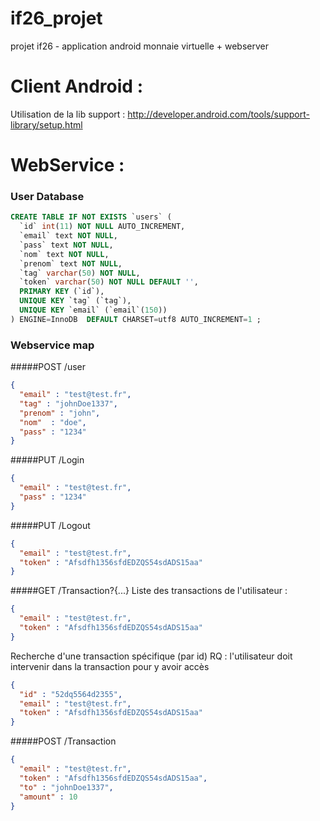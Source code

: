if26_projet
===========

projet if26 - application android monnaie virtuelle + webserver

# Client Android :

Utilisation de la lib support : http://developer.android.com/tools/support-library/setup.html

# WebService :
### User Database
```sql
CREATE TABLE IF NOT EXISTS `users` (
  `id` int(11) NOT NULL AUTO_INCREMENT,
  `email` text NOT NULL,
  `pass` text NOT NULL,
  `nom` text NOT NULL,
  `prenom` text NOT NULL,
  `tag` varchar(50) NOT NULL,
  `token` varchar(50) NOT NULL DEFAULT '',
  PRIMARY KEY (`id`),
  UNIQUE KEY `tag` (`tag`),
  UNIQUE KEY `email` (`email`(150))
) ENGINE=InnoDB  DEFAULT CHARSET=utf8 AUTO_INCREMENT=1 ;
```

### Webservice map

#####POST /user
```json
{
  "email" : "test@test.fr",
  "tag" : "johnDoe1337",
  "prenom" : "john",
  "nom"  : "doe",
  "pass" : "1234"
}
```

#####PUT /Login
```json
{
  "email" : "test@test.fr",
  "pass" : "1234"
}
```

#####PUT /Logout
```json
{
  "email" : "test@test.fr",
  "token" : "Afsdfh1356sfdEDZQS54sdADS15aa"
}
```

#####GET /Transaction?{...}
Liste des transactions de l'utilisateur :
```json
{
  "email" : "test@test.fr",
  "token" : "Afsdfh1356sfdEDZQS54sdADS15aa"
}
```
Recherche d'une transaction spécifique (par id) 
RQ : l'utilisateur doit intervenir dans la transaction pour y avoir accès

```json
{
  "id" : "52dq5564d2355",
  "email" : "test@test.fr",
  "token" : "Afsdfh1356sfdEDZQS54sdADS15aa"
}
```

#####POST /Transaction
```json
{
  "email" : "test@test.fr",
  "token" : "Afsdfh1356sfdEDZQS54sdADS15aa",
  "to" : "johnDoe1337",
  "amount" : 10
}
```
